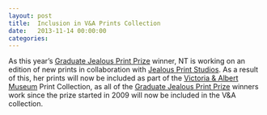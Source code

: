 ```yaml
---
layout: post
title:  Inclusion in V&A Prints Collection
date:   2013-11-14 00:00:00
categories: 
---
```


As this year’s <a href="http://www.jealousgallery.com/graduatePrize.asp" target="_blank">Graduate Jealous Print Prize</a> winner, NT is working on an edition of new prints in collaboration with <a href="http://www.jealousprints.com" target="_blank">Jealous Print Studios</a>. As a result of this, her prints will now be included as part of the <a href="http://www.vam.ac.uk" target="_blank">Victoria & Albert Museum</a> Print Collection, as all of the <a href="http://www.jealousgallery.com/graduatePrize.asp" target="_blank">Graduate Jealous Print Prize</a> winners work since the prize started in 2009 will now be included in the V&A collection.

<!-- <a href="http://www.jealousgallery.com/graduatePrize.asp" target="_blank">Graduate Jealous Print Prize</a>   -->
<!-- <a href="http://www.jealousprints.com" target="_blank">Jealous Print Studio</a> -->
<!-- <a href="http://www.vam.ac.uk" target="_blank">Victoria & Albert Museum</a> -->